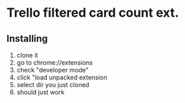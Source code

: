Trello filtered card count ext.
========================

## Installing
1.  clone it
2.  go to chrome://extensions
3.  check "developer mode"
4.  click "load unpacked extension
5.  select dir you just cloned
6.  should just work
